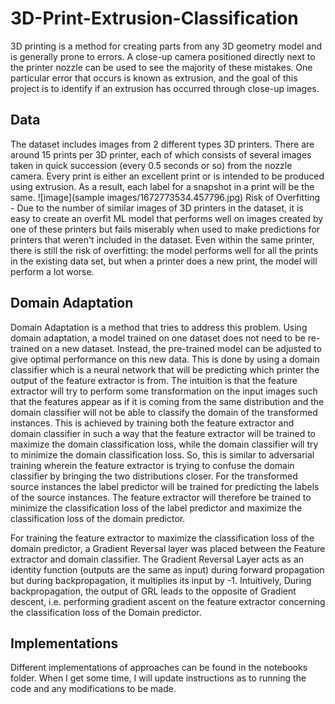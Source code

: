 # 3D-Print-Extrusion-Classification
3D printing is a method for creating parts from any 3D geometry model and is generally prone to errors. A close-up camera positioned directly next to the printer nozzle can be used to see the majority of these mistakes. One particular error that occurs is known as extrusion, and the goal of this project is to identify if an extrusion has occurred through close-up images.

## Data
The dataset includes images from 2 different types 3D printers. There are around 15 prints per 3D printer, each of which consists of several images taken in quick succession (every 0.5 seconds or so) from the nozzle camera. Every print is either an excellent print or is intended to be produced using extrusion. As a result, each label for a snapshot in a print will be the same.
![image](sample images/1672773534.457796.jpg)
Risk of Overfitting - Due to the number of similar images of 3D printers in the dataset, it is easy to create an overfit ML model that performs well on images created by one of these printers but fails miserably when used to make predictions for printers that weren't included in the dataset. Even within the same printer, there is still the risk of overfitting: the model performs well for all the prints in the existing data set, but when a printer does a new print, the model will perform a lot worse.

## Domain Adaptation
Domain Adaptation is a method that tries to address this problem. Using domain adaptation, a model trained on one dataset does not need to be re-trained on a new dataset. Instead, the pre-trained model can be adjusted to give optimal performance on this new data. This is done by using a domain classifier which is a neural network that will be predicting which printer the output of the feature extractor is from. The intuition is that the feature extractor will try to perform some transformation on the input images such that the features appear as if it is coming from the same distribution and the domain classifier will not be able to classify the domain of the transformed instances. This is achieved by training both the feature extractor and domain classifier in such a way that the feature extractor will be trained to maximize the domain classification loss, while the domain classifier will try to minimize the domain classification loss. So, this is similar to adversarial training wherein the feature extractor is trying to confuse the domain classifier by bringing the two distributions closer. For the transformed source instances the label predictor will be trained for predicting the labels of the source instances. The feature extractor will therefore be trained to minimize the classification loss of the label predictor and maximize the classification loss of the domain predictor.

For training the feature extractor to maximize the classification loss of the domain predictor, a Gradient Reversal layer was placed between the Feature extractor and domain classifier. The Gradient Reversal Layer acts as an identity function (outputs are the same as input) during forward propagation but during backpropagation, it multiplies its input by -1. Intuitively, During backpropagation, the output of GRL leads to the opposite of Gradient descent, i.e. performing gradient ascent on the feature extractor concerning the classification loss of the Domain predictor.

## Implementations
Different implementations of approaches can be found in the notebooks folder. When I get some time, I will update instructions as to running the code and any modifications to be made.
 
